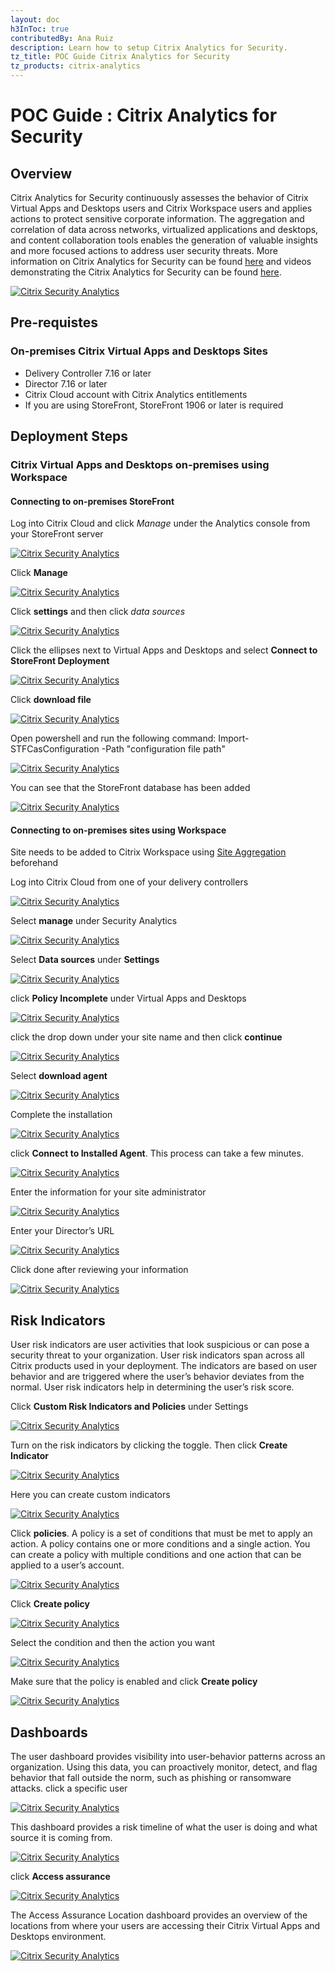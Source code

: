 ```yaml
---
layout: doc
h3InToc: true
contributedBy: Ana Ruiz
description: Learn how to setup Citrix Analytics for Security.
tz_title: POC Guide Citrix Analytics for Security
tz_products: citrix-analytics
---
```

# POC Guide : Citrix Analytics for Security

## Overview

Citrix Analytics for Security continuously assesses the behavior of Citrix Virtual Apps and Desktops users and Citrix Workspace users and applies actions to protect sensitive corporate information. The aggregation and correlation of data across networks, virtualized applications and desktops, and content collaboration tools enables the generation of valuable insights and more focused actions to address user security threats. More information on Citrix Analytics for Security can be found [here](/en-us/tech-zone/learn/tech-briefs/analytics.html) and videos demonstrating the Citrix Analytics for Security can be found [here](/en-us/tech-zone/learn/tech-insights/security-analytics.html).

[![Citrix Security Analytics](/en-us/tech-zone/learn/media/poc-guides_security-analytics_1.png)](/en-us/tech-zone/learn/media/poc-guides_security-analytics_1.png)

## Pre-requistes

### On-premises Citrix Virtual Apps and Desktops Sites

-  Delivery Controller 7.16 or later
-  Director 7.16 or later
-  Citrix Cloud account with Citrix Analytics entitlements
-  If you are using StoreFront, StoreFront 1906 or later is required

## Deployment Steps

### Citrix Virtual Apps and Desktops on-premises using Workspace

#### Connecting to on-premises StoreFront

Log into Citrix Cloud and click *Manage* under the Analytics console from your StoreFront server

[![Citrix Security Analytics](/en-us/tech-zone/learn/media/poc-guides_security-analytics_2.png)](/en-us/tech-zone/learn/media/poc-guides_security-analytics_2.png)

Click **Manage**

[![Citrix Security Analytics](/en-us/tech-zone/learn/media/poc-guides_security-analytics_3.png)](/en-us/tech-zone/learn/media/poc-guides_security-analytics_3.png)

Click **settings** and then click *data sources*

[![Citrix Security Analytics](/en-us/tech-zone/learn/media/poc-guides_security-analytics_4.png)](/en-us/tech-zone/learn/media/poc-guides_security-analytics_4.png)

Click the ellipses next to Virtual Apps and Desktops and select **Connect to StoreFront Deployment**

[![Citrix Security Analytics](/en-us/tech-zone/learn/media/poc-guides_security-analytics_5.png)](/en-us/tech-zone/learn/media/poc-guides_security-analytics_5.png)

Click **download file**

[![Citrix Security Analytics](/en-us/tech-zone/learn/media/poc-guides_security-analytics_6.png)](/en-us/tech-zone/learn/media/poc-guides_security-analytics_6.png)

Open powershell and run the following command: Import-STFCasConfiguration -Path "configuration file path"

[![Citrix Security Analytics](/en-us/tech-zone/learn/media/poc-guides_security-analytics_7.png)](/en-us/tech-zone/learn/media/poc-guides_security-analytics_7.png)

You can see that the StoreFront database has been added

[![Citrix Security Analytics](/en-us/tech-zone/learn/media/poc-guides_security-analytics_8.png)](/en-us/tech-zone/learn/media/poc-guides_security-analytics_8.png)

#### Connecting to on-premises sites using Workspace

Site needs to be added to Citrix Workspace using [Site Aggregation](/en-us/citrix-workspace/add-on-premises-site) beforehand

Log into Citrix Cloud from one of your delivery controllers

[![Citrix Security Analytics](/en-us/tech-zone/learn/media/poc-guides_security-analytics_9.png)](/en-us/tech-zone/learn/media/poc-guides_security-analytics_9.png)

Select **manage** under Security Analytics

[![Citrix Security Analytics](/en-us/tech-zone/learn/media/poc-guides_security-analytics_10.png)](/en-us/tech-zone/learn/media/poc-guides_security-analytics_10.png)

Select **Data sources** under **Settings**

[![Citrix Security Analytics](/en-us/tech-zone/learn/media/poc-guides_security-analytics_11.png)](/en-us/tech-zone/learn/media/poc-guides_security-analytics_11.png)

click **Policy Incomplete** under Virtual Apps and Desktops

[![Citrix Security Analytics](/en-us/tech-zone/learn/media/poc-guides_security-analytics_12.png)](/en-us/tech-zone/learn/media/poc-guides_security-analytics_12.png)

click the drop down under your site name and then click **continue**

[![Citrix Security Analytics](/en-us/tech-zone/learn/media/poc-guides_security-analytics_13.png)](/en-us/tech-zone/learn/media/poc-guides_security-analytics_13.png)

Select **download agent**

[![Citrix Security Analytics](/en-us/tech-zone/learn/media/poc-guides_security-analytics_14.png)](/en-us/tech-zone/learn/media/poc-guides_security-analytics_14.png)

Complete the installation

[![Citrix Security Analytics](/en-us/tech-zone/learn/media/poc-guides_security-analytics_15.png)](/en-us/tech-zone/learn/media/poc-guides_security-analytics_15.png)

click **Connect to Installed Agent**. This process can take a few minutes.

[![Citrix Security Analytics](/en-us/tech-zone/learn/media/poc-guides_security-analytics_16.png)](/en-us/tech-zone/learn/media/poc-guides_security-analytics_16.png)

Enter the information for your site administrator

[![Citrix Security Analytics](/en-us/tech-zone/learn/media/poc-guides_security-analytics_17.png)](/en-us/tech-zone/learn/media/poc-guides_security-analytics_17.png)

Enter your Director’s URL

[![Citrix Security Analytics](/en-us/tech-zone/learn/media/poc-guides_security-analytics_18.png)](/en-us/tech-zone/learn/media/poc-guides_security-analytics_18.png)

Click done after reviewing your information

[![Citrix Security Analytics](/en-us/tech-zone/learn/media/poc-guides_security-analytics_19.png)](/en-us/tech-zone/learn/media/poc-guides_security-analytics_19.png)

## Risk Indicators

User risk indicators are user activities that look suspicious or can pose a security threat to your organization. User risk indicators span across all Citrix products used in your deployment. The indicators are based on user behavior and are triggered where the user’s behavior deviates from the normal. User risk indicators help in determining the user’s risk score.

Click **Custom Risk Indicators and Policies** under Settings

[![Citrix Security Analytics](/en-us/tech-zone/learn/media/poc-guides_security-analytics_20.png)](/en-us/tech-zone/learn/media/poc-guides_security-analytics_20.png)

Turn on the risk indicators by clicking the toggle. Then click **Create Indicator**

[![Citrix Security Analytics](/en-us/tech-zone/learn/media/poc-guides_security-analytics_21.png)](/en-us/tech-zone/learn/media/poc-guides_security-analytics_21.png)

Here you can create custom indicators

[![Citrix Security Analytics](/en-us/tech-zone/learn/media/poc-guides_security-analytics_22.png)](/en-us/tech-zone/learn/media/poc-guides_security-analytics_22.png)

Click **policies**. A policy is a set of conditions that must be met to apply an action. A policy contains one or more conditions and a single action. You can create a policy with multiple conditions and one action that can be applied to a user’s account.

[![Citrix Security Analytics](/en-us/tech-zone/learn/media/poc-guides_security-analytics_23.png)](/en-us/tech-zone/learn/media/poc-guides_security-analytics_23.png)

Click **Create policy**

[![Citrix Security Analytics](/en-us/tech-zone/learn/media/poc-guides_security-analytics_24.png)](/en-us/tech-zone/learn/media/poc-guides_security-analytics_24.png)

Select the condition and then the action you want

[![Citrix Security Analytics](/en-us/tech-zone/learn/media/poc-guides_security-analytics_25.png)](/en-us/tech-zone/learn/media/poc-guides_security-analytics_25.png)

Make sure that the policy is enabled and click **Create policy**

[![Citrix Security Analytics](/en-us/tech-zone/learn/media/poc-guides_security-analytics_26.png)](/en-us/tech-zone/learn/media/poc-guides_security-analytics_26.png)

## Dashboards

The user dashboard provides visibility into user-behavior patterns across an organization. Using this data, you can proactively monitor, detect, and flag behavior that fall outside the norm, such as phishing or ransomware attacks.
click a specific user

[![Citrix Security Analytics](/en-us/tech-zone/learn/media/poc-guides_security-analytics_27.png)](/en-us/tech-zone/learn/media/poc-guides_security-analytics_27.png)

This dashboard provides a risk timeline of what the user is doing and what source it is coming from.

[![Citrix Security Analytics](/en-us/tech-zone/learn/media/poc-guides_security-analytics_28.png)](/en-us/tech-zone/learn/media/poc-guides_security-analytics_28.png)

click **Access assurance**

[![Citrix Security Analytics](/en-us/tech-zone/learn/media/poc-guides_security-analytics_29.png)](/en-us/tech-zone/learn/media/poc-guides_security-analytics_29.png)

The Access Assurance Location dashboard provides an overview of the locations from where your users are accessing their Citrix Virtual Apps and Desktops environment.

[![Citrix Security Analytics](/en-us/tech-zone/learn/media/poc-guides_security-analytics_30.png)](/en-us/tech-zone/learn/media/poc-guides_security-analytics_30.png)
